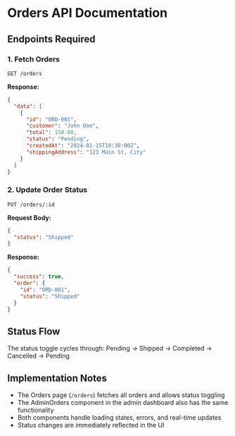 # Orders API Documentation

## Endpoints Required

### 1. Fetch Orders
```
GET /orders
```
**Response:**
```json
{
  "data": [
    {
      "id": "ORD-001",
      "customer": "John Doe",
      "total": 150.00,
      "status": "Pending",
      "createdAt": "2024-01-15T10:30:00Z",
      "shippingAddress": "123 Main St, City"
    }
  ]
}
```

### 2. Update Order Status
```
PUT /orders/:id
```
**Request Body:**
```json
{
  "status": "Shipped"
}
```
**Response:**
```json
{
  "success": true,
  "order": {
    "id": "ORD-001",
    "status": "Shipped"
  }
}
```

## Status Flow
The status toggle cycles through: Pending → Shipped → Completed → Cancelled → Pending

## Implementation Notes
- The Orders page (`/orders`) fetches all orders and allows status toggling
- The AdminOrders component in the admin dashboard also has the same functionality
- Both components handle loading states, errors, and real-time updates
- Status changes are immediately reflected in the UI








